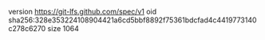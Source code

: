 version https://git-lfs.github.com/spec/v1
oid sha256:328e353224108904421a6cd5bbf8892f75361bdcfad4c4419773140c278c6270
size 1064
